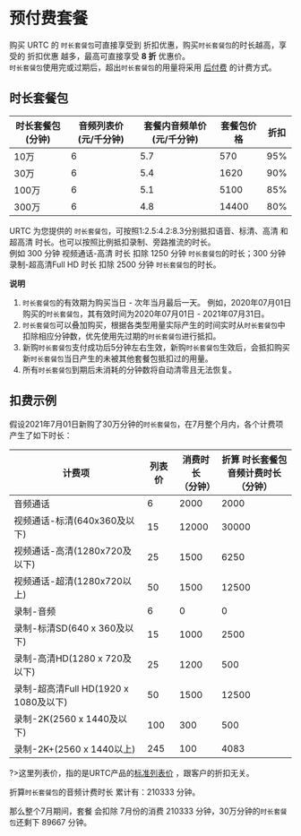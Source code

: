 # 预付费套餐

购买 URTC 的 `时长套餐包`可直接享受到 折扣优惠，购买`时长套餐包`的时长越高，享受的 折扣优惠 越多，最高可直接享受 **8 折** 优惠价。   
`时长套餐包`使用完或过期后，超出`时长套餐包`的用量将采用 [后付费](urtc/price/index) 的计费方式。

## 时长套餐包

|时长套餐包(分钟) | 音频列表价(元/千分钟) | 套餐内音频单价(元/千分钟) | 套餐包价格 | 折扣 |
| - | - | - | - | - |
|10万|6|5.7|570|95%|
|30万|6|5.4|1620|90%|
|100万|6|5.1|5100|85%|
|300万|6|4.8|14400|80%|

URTC 为您提供的 `时长套餐包`，可按照1:2.5:4.2:8.3分别抵扣语音、标清、高清 和 超高清 时长。也可以按照比例抵扣录制、旁路推流的时长。         
例如 300 分钟 视频通话-高清 时长 扣除 1250 分钟 `时长套餐包`的时长；300 分钟 录制-超高清Full HD 时长 扣除 2500 分钟 `时长套餐包`的时长。    

**说明**  
1. `时长套餐包`的有效期为购买当日 - 次年当月最后一天。
例如，2020年07月01日购买的`时长套餐包`，其有效时间为2020年07月01日 - 2021年07月31日。
2. `时长套餐包`可以叠加购买，根据各类型用量实际产生的时间实时从`时长套餐包`中扣除相应分钟数，优先使用先过期的`时长套餐包`进行抵扣。
3. 新购`时长套餐包`支付成功后5分钟左右生效，新购`时长套餐包`生效后，会抵扣购买新`时长套餐包`当日产生的未被其他套餐包抵扣过的用量。
4. 所有`时长套餐包`到期后未消耗的分钟数将自动清零且无法恢复。


## 扣费示例

假设2021年7月01日新购了30万分钟的`时长套餐包`，在7月整个月内，各个计费项 产生了如下时长：


|计费项	|列表价|消费时长<br>（分钟）| 折算 时长套餐包<br>音频计费时长（分钟）|
| - | - | - | - |
|音频通话	|6|2000 |2000|
|视频通话-标清(640x360及以下)	|15|12000|30000|
|视频通话-高清(1280x720及以下)	|25|1500|6250|
|视频通话-超清(1280x720以上)	|50|1500|12500|
|录制-音频	|6|0|0|
|录制-标清SD(640 x 360及以下) 	|15|1000|2500|
|录制-高清HD(1280 x 720及以下) 	|25|1200|500|
|录制-超高清Full HD(1920 x 1080及以下) 	|50|1500|12500|
|录制-2K(2560 x 1440及以下) 	|100|300|500|
|录制-2K+(2560 x 1440以上) 	|245|100|4083|

?>这里列表价，指的是URTC产品的[标准列表价](urtc/price/index) ，跟客户的折扣无关。    

折算`时长套餐包`的音频计费时长 累计有：210333 分钟。

那么整个7月期间，套餐 会扣除 7月份的消费 210333 分钟，30万分钟的`时长套餐包`还剩下 89667 分钟。


